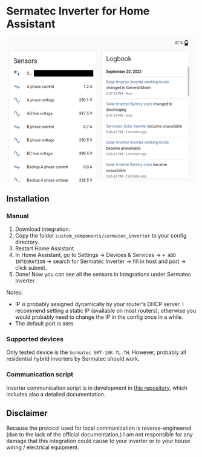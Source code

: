 # Sermatec Inverter for Home Assistant

![Home Assistant screenshot](assets/hass_integration.png)

## Installation
### Manual
1. Download integration.
2. Copy the folder `custom_components/sermatec_inverter` to your config directory.
3. Restart Home Assistant.
4. In Home Assistant, go to Settings -> Devices & Services -> `+ ADD INTEGRATION` -> search for Sermatec Inverter -> fill in host and port -> click submit.
5. Done! Now you can see all the sensors in Integrations under Sermatec Inverter.

Notes:
- IP is probably assigned dynamically by your router's DHCP server. I recommend setting a static IP (available on most routers), otherwise you would probably need to change the IP in the config once in a while.
- The default port is `8899`.

### Supported devices
Only tested device is the `Sermatec SMT-10K-TL-TH`. However, probably all residential hybrid inverters by Sermatec should work.

### Communication script
Inverter communication script is in development in [this repository](https://github.com/andreondra/sermatec-inverter), which includes also a detailed documentation.

## Disclaimer
Because the protocol used for local communication is reverse-engineered (due to the lack of the official documentation,) I am not responsible for any damage that this integration could cause to your inverter or to your house wiring / electrical equipment.